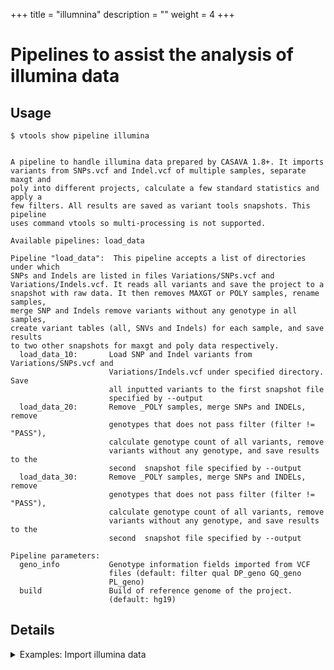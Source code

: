 
+++
title = "illumnina"
description = ""
weight = 4
+++


# Pipelines to assist the analysis of illumina data



## Usage

    $ vtools show pipeline illumina
    

    A pipeline to handle illumina data prepared by CASAVA 1.8+. It imports
    variants from SNPs.vcf and Indel.vcf of multiple samples, separate maxgt and
    poly into different projects, calculate a few standard statistics and apply a
    few filters. All results are saved as variant tools snapshots. This pipeline
    uses command vtools so multi-processing is not supported.
    
    Available pipelines: load_data
    
    Pipeline "load_data":  This pipeline accepts a list of directories under which
    SNPs and Indels are listed in files Variations/SNPs.vcf and
    Variations/Indels.vcf. It reads all variants and save the project to a
    snapshot with raw data. It then removes MAXGT or POLY samples, rename samples,
    merge SNP and Indels remove variants without any genotype in all samples,
    create variant tables (all, SNVs and Indels) for each sample, and save results
    to two other snapshots for maxgt and poly data respectively.
      load_data_10:       Load SNP and Indel variants from Variations/SNPs.vcf and
                          Variations/Indels.vcf under specified directory. Save
                          all inputted variants to the first snapshot file
                          specified by --output
      load_data_20:       Remove _POLY samples, merge SNPs and INDELs, remove
                          genotypes that does not pass filter (filter != "PASS"),
                          calculate genotype count of all variants, remove
                          variants without any genotype, and save results to the
                          second  snapshot file specified by --output
      load_data_30:       Remove _POLY samples, merge SNPs and INDELs, remove
                          genotypes that does not pass filter (filter != "PASS"),
                          calculate genotype count of all variants, remove
                          variants without any genotype, and save results to the
                          second  snapshot file specified by --output
    
    Pipeline parameters:
      geno_info           Genotype information fields imported from VCF
                          files (default: filter qual DP_geno GQ_geno
                          PL_geno)
      build               Build of reference genome of the project.
                          (default: hg19)
    
    



## Details

<details><summary> Examples: Import illumina data</summary> 

    $ vtools init test --force
    $ vtools execute illumina load_data --input /path/to/data/LP* \
       --output raw_data.tar maxgt_data.tar poly_data.tar
    

</details>